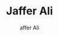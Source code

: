 ---
layout: userprofile
title:  "Jaffer Ali" 
contributorId: '3'
categories: contributor
aID: '9999'
link: 'https://niche-news.github.io/contributor/user-profile-jafferali.html'
author: 'affer Ali'
---